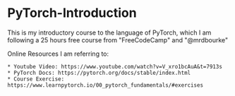 # PyTorch-Introduction
This is my introductory course to the language of PyTorch, which I am following a 25 hours free course from "FreeCodeCamp" and "@mrdbourke"


Online Resources I am referring to: 

    * Youtube Video: https://www.youtube.com/watch?v=V_xro1bcAuA&t=7913s
    * PyTorch Docs: https://pytorch.org/docs/stable/index.html
    * Course Exercise: https://www.learnpytorch.io/00_pytorch_fundamentals/#exercises